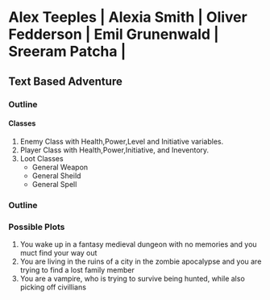 # Alex Teeples | Alexia Smith | Oliver Fedderson | Emil Grunenwald | Sreeram Patcha |
##  Text Based Adventure


### Outline
#### Classes
1. Enemy Class with Health,Power,Level and Initiative variables.
2. Player Class with Health,Power,Initiative, and Ineventory.
3. Loot Classes
    * General Weapon
    * General Sheild
    * General Spell

    
### Outline
### Possible Plots
1. You wake up in a fantasy medieval dungeon with no memories and you muct find your way out
1. You are living in the ruins of a city in the zombie apocalypse and you are trying to find a lost family member
1. You are a vampire, who is trying to survive being hunted, while also picking off civillians